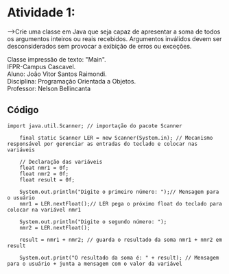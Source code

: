 # Atividade 1:

-->Crie uma classe em Java que seja capaz de apresentar a soma de todos os argumentos inteiros ou reais recebidos. Argumentos inválidos devem ser desconsiderados sem provocar a exibição de erros ou exceções.

Classe impressão de texto: "Main".     
IFPR-Campus Cascavel.     
Aluno: João Vitor Santos Raimondi.     
Disciplina: Programação Orientada a Objetos.     
Professor: Nelson Bellincanta     


## Código
```
import java.util.Scanner; // importação do pacote Scanner
    
    final static Scanner LER = new Scanner(System.in); // Mecanismo responsável por gerenciar as entradas do teclado e colocar nas variáveis
    
    // Declaração das variáveis  
    float nmr1 = 0f;
    float nmr2 = 0f;
    float result = 0f;

    System.out.println("Digite o primeiro número: ");// Mensagem para o usuário
    nmr1 = LER.nextFloat();// LER pega o próximo float do teclado para colocar na variável nmr1
    
    System.out.println("Digite o segundo número: ");
    nmr2 = LER.nextFloat();
    
    result = nmr1 + nmr2; // guarda o resultado da soma nmr1 + nmr2 em result

    System.out.print("O resultado da soma é: " + result); // Mensagem para o usuário + junta a mensagem com o valor da variável
```

